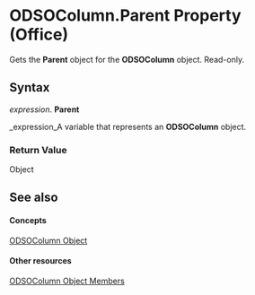 
# ODSOColumn.Parent Property (Office)

Gets the  **Parent** object for the **ODSOColumn** object. Read-only.


## Syntax

 _expression_. **Parent**

 _expression_A variable that represents an  **ODSOColumn** object.


### Return Value

Object


## See also


#### Concepts


 [ODSOColumn Object](f8fe41bd-c9bd-fb5b-8ca7-27940c9c0996.md)
#### Other resources


 [ODSOColumn Object Members](2f780b91-4f87-6db0-cab6-cc3689487eb4.md)
